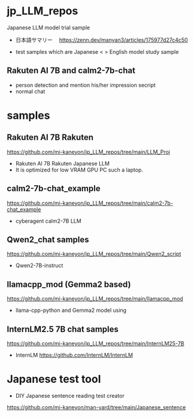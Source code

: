 # jp_LLM_repos
Japanese LLM model trial sample

- 日本語サマリー
　https://zenn.dev/manyan3/articles/175977d27c4c50


- test samples which are Japanese < > English model study sample
## Rakuten AI 7B and calm2-7b-chat
- person detection and mention his/her impression secript
- normal chat 

# samples

## Rakuten AI 7B Rakuten

https://github.com/mi-kaneyon/jp_LLM_repos/tree/main/LLM_Proj
- Rakuten AI 7B Rakuten Japanese LLM
- It is optimized for low VRAM GPU PC such a laptop.


## calm2-7b-chat_example
https://github.com/mi-kaneyon/jp_LLM_repos/tree/main/calm2-7b-chat_example
- cyberagent calm2-7B LLM 

## Qwen2_chat samples

https://github.com/mi-kaneyon/jp_LLM_repos/tree/main/Qwen2_script
- Qwen2-7B-instruct


## llamacpp_mod (Gemma2 based)
https://github.com/mi-kaneyon/jp_LLM_repos/tree/main/llamacpp_mod
- llama-cpp-python and Gemma2 model using

## InternLM2.5 7B chat samples
https://github.com/mi-kaneyon/jp_LLM_repos/tree/main/InternLM25-7B
- InternLM
https://github.com/InternLM/InternLM

# Japanese test tool
- DIY Japanese sentence reading test creator

https://github.com/mi-kaneyon/man-yard/tree/main/Japanese_sentence

